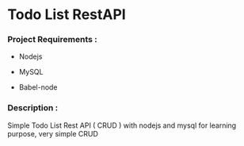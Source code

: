 # Todo List RestAPI #

### Project Requirements : ###
* Nodejs

* MySQL

* Babel-node

### Description : ###

Simple Todo List Rest API ( CRUD ) with nodejs and mysql for learning purpose, very simple CRUD
